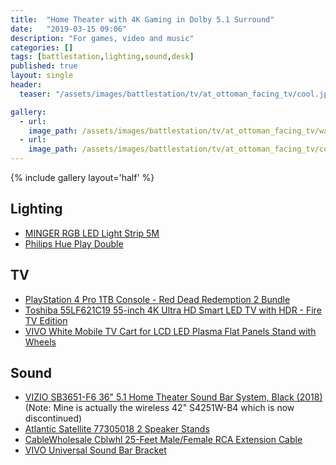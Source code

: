 ```yaml
---
title:  "Home Theater with 4K Gaming in Dolby 5.1 Surround"
date:   "2019-03-15 09:06"
description: "For games, video and music"
categories: []
tags: [battlestation,lighting,sound,desk]
published: true
layout: single
header:
  teaser: "/assets/images/battlestation/tv/at_ottoman_facing_tv/cool.jpg"

gallery:
  - url: 
    image_path: /assets/images/battlestation/tv/at_ottoman_facing_tv/warm.jpg
  - url: 
    image_path: /assets/images/battlestation/tv/at_ottoman_facing_tv/cool.jpg
---
```


{% include gallery layout='half' %}

## Lighting

- [MINGER RGB LED Light Strip 5M](https://www.amazon.ca/dp/B07DG1CD8H/?tag=pwntrik-20)
- [Philips Hue Play Double](https:/B07GXB3S7Z/www.amazon.ca/dp/B07GXB3S7Z/?tag=pwntrik-20)

## TV

- [PlayStation 4 Pro 1TB Console - Red Dead Redemption 2 Bundle](https://www.amazon.ca/dp/B07HMLSN5F/?tag=pwntrik-20)
- [Toshiba 55LF621C19 55-inch 4K Ultra HD Smart LED TV with HDR - Fire TV Edition](https://www.amazon.ca/dp/B07HCZX8KC/?tag=pwntrik-20)
- [VIVO White Mobile TV Cart for LCD LED Plasma Flat Panels Stand with Wheels](https://www.amazon.ca/dp/B072MB8TKS/?tag=pwntrik-20)

## Sound

- [VIZIO SB3651-F6 36" 5.1 Home Theater Sound Bar System, Black (2018)](https://amzn.to/2IbH0xU) (Note: Mine is actually the wireless 42" S4251W-B4 which is now discontinued)
- [Atlantic Satellite 77305018 2 Speaker Stands](https://www.amazon.ca/dp/B075JL1HR9/?tag=pwntrik-20)
- [CableWholesale Cblwhl 25-Feet Male/Female RCA Extension Cable](https://www.amazon.ca/dp/B000I1EYK8/?tag=pwntrik-20)
- [VIVO Universal Sound Bar Bracket](https://www.amazon.ca/dp/B01GGS92YE/?tag=pwntrik-20)
